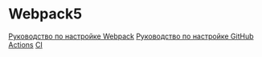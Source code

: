 # Webpack5

[Руководство по настройке Webpack](https://webpack.js.org/guides/)
[Руководство по настройке GitHub Actions](https://docs.github.com/en/actions/quickstart)
[CI](https://github.com/Yahmice/ENV/actions/workflows/web.yml/badge.svg)
